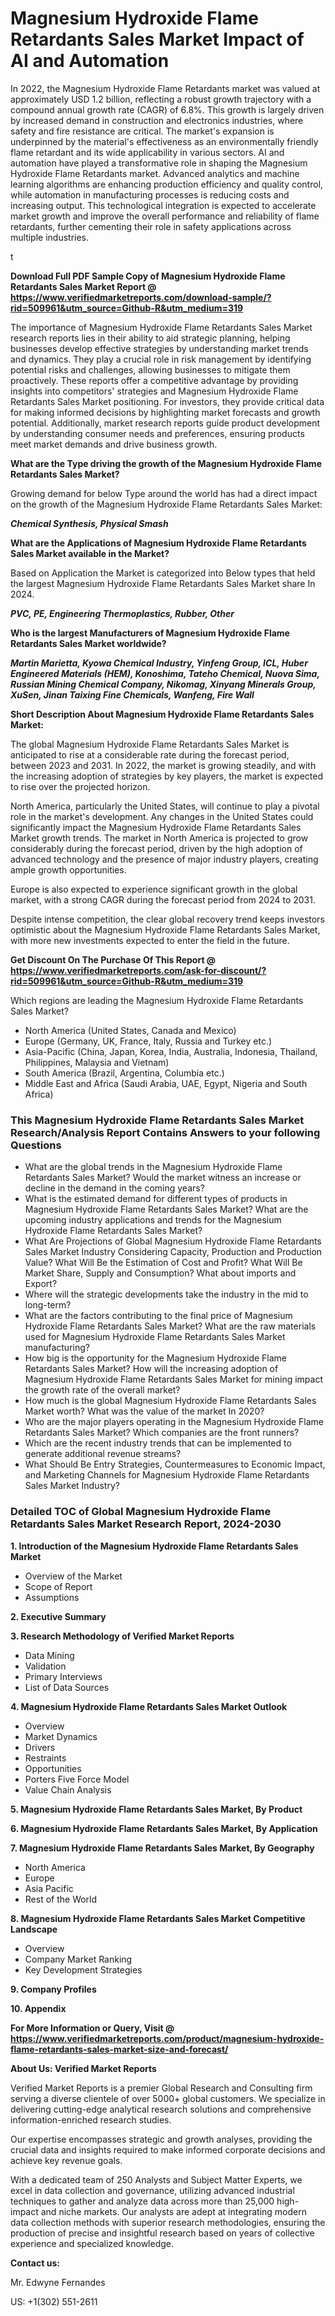 <meta name="title" content="Global  Magnesium Hydroxide Flame Retardants Sales Market Impact of AI and Automation"><meta name="description" content="  In 2022, the Magnesium Hydroxide Flame Retardants market was valued at approximately USD 1.2 billion, reflecting a robust growth trajectory with a compound annual gr"><meta name="title" content=" Magnesium Hydroxide Flame Retardants Sales Market Size, Share, Scope, Trends, Growth, Opportunities, Analysis, Forecast"> <h1>Magnesium Hydroxide Flame Retardants Sales Market Impact of AI and Automation</h1> <p>In 2022, the Magnesium Hydroxide Flame Retardants market was valued at approximately USD 1.2 billion, reflecting a robust growth trajectory with a compound annual growth rate (CAGR) of 6.8%. This growth is largely driven by increased demand in construction and electronics industries, where safety and fire resistance are critical. The market's expansion is underpinned by the material's effectiveness as an environmentally friendly flame retardant and its wide applicability in various sectors. AI and automation have played a transformative role in shaping the Magnesium Hydroxide Flame Retardants market. Advanced analytics and machine learning algorithms are enhancing production efficiency and quality control, while automation in manufacturing processes is reducing costs and increasing output. This technological integration is expected to accelerate market growth and improve the overall performance and reliability of flame retardants, further cementing their role in safety applications across multiple industries.</p> t</p><p id="" class=""><strong>Download Full PDF Sample Copy of Magnesium Hydroxide Flame Retardants Sales Market Report @ <a href="https://www.verifiedmarketreports.com/download-sample/?rid=509961&utm_source=Github-R&utm_medium=319" target="_blank">https://www.verifiedmarketreports.com/download-sample/?rid=509961&utm_source=Github-R&utm_medium=319</a></strong></p><p>The importance of&nbsp;Magnesium Hydroxide Flame Retardants Sales Market research reports lies in their ability to aid strategic planning, helping businesses develop effective strategies by understanding market trends and dynamics. They play a crucial role in risk management by identifying potential risks and challenges, allowing businesses to mitigate them proactively. These reports offer a competitive advantage by providing insights into competitors' strategies and Magnesium Hydroxide Flame Retardants Sales Market positioning. For investors, they provide critical data for making informed decisions by highlighting market forecasts and growth potential. Additionally, market research reports guide product development by understanding consumer needs and preferences, ensuring products meet market demands and drive business growth.</p><p><strong>What are the&nbsp;Type driving the growth of the Magnesium Hydroxide Flame Retardants Sales Market?</strong></p><p id="" class="">Growing demand for below Type around the world has had a direct impact on the growth of the Magnesium Hydroxide Flame Retardants Sales Market:</p><em><strong>Chemical Synthesis, Physical Smash</strong></em></p><strong>What are the&nbsp;Applications&nbsp;of Magnesium Hydroxide Flame Retardants Sales Market available in the Market?</strong></p><p id="" class="">Based on Application the Market is categorized into Below types that held the largest Magnesium Hydroxide Flame Retardants Sales Market share In 2024.</p><em><strong>PVC, PE, Engineering Thermoplastics, Rubber, Other</strong></em></p><strong>Who is the largest Manufacturers of Magnesium Hydroxide Flame Retardants Sales Market worldwide?</strong></p><p><em><strong>Martin Marietta, Kyowa Chemical Industry, Yinfeng Group, ICL, Huber Engineered Materials (HEM), Konoshima, Tateho Chemical, Nuova Sima, Russian Mining Chemical Company, Nikomag, Xinyang Minerals Group, XuSen, Jinan Taixing Fine Chemicals, Wanfeng, Fire Wall</strong></em></p><p id="" class=""><strong>Short Description About Magnesium Hydroxide Flame Retardants Sales Market:</strong></p><p>The global Magnesium Hydroxide Flame Retardants Sales Market is anticipated to rise at a considerable rate during the forecast period, between 2023 and 2031. In 2022, the market is growing steadily, and with the increasing adoption of strategies by key players, the market is expected to rise over the projected horizon.</p><p>North America, particularly the United States, will continue to play a pivotal role in the market's development. Any changes in the United States could significantly impact the Magnesium Hydroxide Flame Retardants Sales Market growth trends. The market in North America is projected to grow considerably during the forecast period, driven by the high adoption of advanced technology and the presence of major industry players, creating ample growth opportunities.</p><p>Europe is also expected to experience significant growth in the global market, with a strong CAGR during the forecast period from 2024 to 2031.</p><p>Despite intense competition, the clear global recovery trend keeps investors optimistic about the Magnesium Hydroxide Flame Retardants Sales Market, with more new investments expected to enter the field in the future.</p><p id="" class=""><strong>Get Discount On The Purchase Of This Report @ <a href="https://www.verifiedmarketreports.com/ask-for-discount/?rid=509961&utm_source=Github-R&utm_medium=319" target="_blank">https://www.verifiedmarketreports.com/ask-for-discount/?rid=509961&utm_source=Github-R&utm_medium=319</a></strong></p>Which regions are leading the Magnesium Hydroxide Flame Retardants Sales Market?</p><ul><li>North America (United States, Canada and Mexico)</li><li>Europe (Germany, UK, France, Italy, Russia and Turkey etc.)</li><li>Asia-Pacific (China, Japan, Korea, India, Australia, Indonesia, Thailand, Philippines, Malaysia and Vietnam)</li><li>South America (Brazil, Argentina, Columbia etc.)</li><li>Middle East and Africa (Saudi Arabia, UAE, Egypt, Nigeria and South Africa)</li></ul><h3 id="" class="">This Magnesium Hydroxide Flame Retardants Sales Market Research/Analysis Report Contains Answers to your following Questions</h3><ul><li>What are the global trends in the Magnesium Hydroxide Flame Retardants Sales Market? Would the market witness an increase or decline in the demand in the coming years?</li><li>What is the estimated demand for different types of products in Magnesium Hydroxide Flame Retardants Sales Market? What are the upcoming industry applications and trends for the Magnesium Hydroxide Flame Retardants Sales Market?</li><li>What Are Projections of Global Magnesium Hydroxide Flame Retardants Sales Market Industry Considering Capacity, Production and Production Value? What Will Be the Estimation of Cost and Profit? What Will Be Market Share, Supply and Consumption? What about imports and Export?</li><li>Where will the strategic developments take the industry in the mid to long-term?</li><li>What are the factors contributing to the final price of Magnesium Hydroxide Flame Retardants Sales Market? What are the raw materials used for Magnesium Hydroxide Flame Retardants Sales Market manufacturing?</li><li>How big is the opportunity for the Magnesium Hydroxide Flame Retardants Sales Market? How will the increasing adoption of Magnesium Hydroxide Flame Retardants Sales Market for mining impact the growth rate of the overall market?</li><li>How much is the global Magnesium Hydroxide Flame Retardants Sales Market worth? What was the value of the market In 2020?</li><li>Who are the major players operating in the Magnesium Hydroxide Flame Retardants Sales Market? Which companies are the front runners?</li><li>Which are the recent industry trends that can be implemented to generate additional revenue streams?</li><li>What Should Be Entry Strategies, Countermeasures to Economic Impact, and Marketing Channels for Magnesium Hydroxide Flame Retardants Sales Market Industry?</li></ul><h3 id="" class="">Detailed TOC of Global Magnesium Hydroxide Flame Retardants Sales Market Research Report, 2024-2030</h3><p id="" class=""><strong>1. Introduction of the Magnesium Hydroxide Flame Retardants Sales Market</strong></p><ul><li>Overview of the Market</li><li>Scope of Report</li><li>Assumptions</li></ul><p id="" class=""><strong>2. Executive Summary</strong></p><p id="" class=""><strong>3. Research Methodology of Verified Market Reports</strong></p><ul><li>Data Mining</li><li>Validation</li><li>Primary Interviews</li><li>List of Data Sources</li></ul><p id="" class=""><strong>4. Magnesium Hydroxide Flame Retardants Sales Market Outlook</strong></p><ul><li>Overview</li><li>Market Dynamics</li><li>Drivers</li><li>Restraints</li><li>Opportunities</li><li>Porters Five Force Model</li><li>Value Chain Analysis</li></ul><p id="" class=""><strong>5. Magnesium Hydroxide Flame Retardants Sales Market, By Product</strong></p><p id="" class=""><strong>6. Magnesium Hydroxide Flame Retardants Sales Market, By Application</strong></p><p id="" class=""><strong>7. Magnesium Hydroxide Flame Retardants Sales Market, By Geography</strong></p><ul><li>North America</li><li>Europe</li><li>Asia Pacific</li><li>Rest of the World</li></ul><p id="" class=""><strong>8. Magnesium Hydroxide Flame Retardants Sales Market Competitive Landscape</strong></p><ul><li>Overview</li><li>Company Market Ranking</li><li>Key Development Strategies</li></ul><p id="" class=""><strong>9. Company Profiles</strong></p><p id="" class=""><strong>10. Appendix</strong></p><p id="" class=""><strong>For More Information or Query, Visit @ <a href="https://www.verifiedmarketreports.com/product/magnesium-hydroxide-flame-retardants-sales-market-size-and-forecast/" target="_blank">https://www.verifiedmarketreports.com/product/magnesium-hydroxide-flame-retardants-sales-market-size-and-forecast/</a></strong></p><p id="" class=""><strong>About Us: Verified Market Reports</strong></p><p id="" class="">Verified Market Reports is a premier Global Research and Consulting firm serving a diverse clientele of over 5000+ global customers. We specialize in delivering cutting-edge analytical research solutions and comprehensive information-enriched research studies.</p><p id="" class="">Our expertise encompasses strategic and growth analyses, providing the crucial data and insights required to make informed corporate decisions and achieve key revenue goals.</p><p id="" class="">With a dedicated team of 250 Analysts and Subject Matter Experts, we excel in data collection and governance, utilizing advanced industrial techniques to gather and analyze data across more than 25,000 high-impact and niche markets. Our analysts are adept at integrating modern data collection methods with superior research methodologies, ensuring the production of precise and insightful research based on years of collective experience and specialized knowledge.</p><p id="" class=""><strong>Contact us:</strong></p><p id="" class="">Mr. Edwyne Fernandes</p><p id="" class="">US: +1(302) 551-2611</p>
